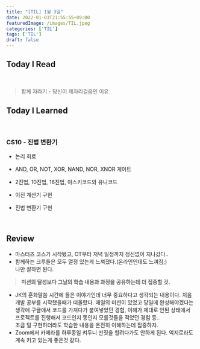 ```yaml
---
title: "[TIL] 1월 3일"
date: 2022-01-03T21:55:55+09:00
featuredImage: /images/TIL.jpeg
categories: ['TIL']
tags: ['TIL']
draft: false
---
```



<!--more-->

## Today I Read

<br>

> 함께 자라기 - 당신이 제자리걸음인 이유

## Today I Learned

<br>

### CS10 - 진법 변환기

- 논리 회로
- AND, OR, NOT, XOR, NAND, NOR, XNOR 게이트
- 2진법, 10진법, 16진법, 아스키코드와 유니코드

- 이진 계산기 구현
- 진법 변환기 구현

<br>

## Review

- 마스터즈 코스가 시작됐고, OT부터 저녁 일정까지 정신없이 지나갔다..
- 함께하는 크루들은 모두 열정 있는게 느껴졌다.(온라인인데도 느껴짐;)   
나만 잘하면 된다.
> **미션의 달성보다 그날의 학습 내용과 과정을 공유하는데 더 집중할 것.**   
- JK의 훈화말씀 시간에 들은 이야기인데 너무 중요하다고 생각되는 내용이다. 
처음 개발 공부를 시작했을때가 떠올랐다. 매일의 미션이 있었고 당일에 완성해야겠다는 생각에 구글에서 코드를 가져다가 붙여넣었던 경험, 이해가 제대로 안된 상태에서 프로젝트를 진행해서 코드인지 똥인지 모를것들을 적었던 경험 등..  
조금 덜 구현하더라도 학습한 내용을 온전히 이해하는데 집중하자.
- Zoom에서 카메라를 하루종일 켜두니 딴짓을 할려다가도 안하게 된다. 억지로라도 계속 키고 있는게 좋은것 같다.